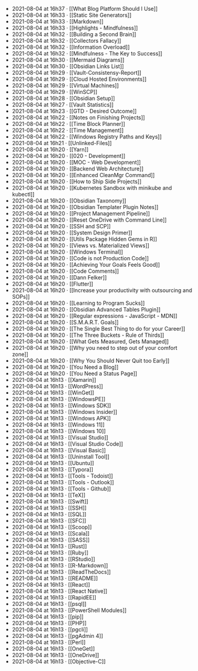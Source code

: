 - 2021-08-04 at 16h37 · [[What Blog Platform Should I Use]]
- 2021-08-04 at 16h33 · [[Static Site Generators]]
- 2021-08-04 at 16h33 · [[Markdown]]
- 2021-08-04 at 16h33 · [[Highlights - Mindfulness]]
- 2021-08-04 at 16h32 · [[Building a Second Brain]]
- 2021-08-04 at 16h32 · [[Collectors Fallacy]]
- 2021-08-04 at 16h32 · [[Information Overload]]
- 2021-08-04 at 16h32 · [[Mindfulness - The Key to Success]]
- 2021-08-04 at 16h30 · [[Mermaid Diagrams]]
- 2021-08-04 at 16h30 · [[Obsidian Links List]]
- 2021-08-04 at 16h29 · [[Vault-Consistensy-Report]]
- 2021-08-04 at 16h29 · [[Cloud Hosted Environments]]
- 2021-08-04 at 16h29 · [[Virtual Machines]]
- 2021-08-04 at 16h29 · [[WinSCP]]
- 2021-08-04 at 16h28 · [[Obsidian Setup]]
- 2021-08-04 at 16h27 · [[Vault Statistics]]
- 2021-08-04 at 16h23 · [[GTD - Desired Outcome]]
- 2021-08-04 at 16h22 · [[Notes on Finishing Projects]]
- 2021-08-04 at 16h22 · [[Time Block Planner]]
- 2021-08-04 at 16h22 · [[Time Management]]
- 2021-08-04 at 16h22 · [[Windows Registry Paths and Keys]]
- 2021-08-04 at 16h21 · [[Unlinked-Files]]
- 2021-08-04 at 16h20 · [[Yarn]]
- 2021-08-04 at 16h20 · [[020 - Development]]
- 2021-08-04 at 16h20 · [[MOC - Web Development]]
- 2021-08-04 at 16h20 · [[Backend Web Architecture]]
- 2021-08-04 at 16h20 · [[Enhanced CleanMgr Command]]
- 2021-08-04 at 16h20 · [[How to Ship Side Projects]]
- 2021-08-04 at 16h20 · [[Kubernetes Sandbox with minikube and kubectl]]
- 2021-08-04 at 16h20 · [[Obsidian Taxonomy]]
- 2021-08-04 at 16h20 · [[Obsidian Templater Plugin Notes]]
- 2021-08-04 at 16h20 · [[Project Management Pipeline]]
- 2021-08-04 at 16h20 · [[Reset OneDrive with Command Line]]
- 2021-08-04 at 16h20 · [[SSH and SCP]]
- 2021-08-04 at 16h20 · [[System Design Primer]]
- 2021-08-04 at 16h20 · [[Utils Package Hidden Gems in R]]
- 2021-08-04 at 16h20 · [[Views vs. Materialized Views]]
- 2021-08-04 at 16h20 · [[Windows Terminal]]
- 2021-08-04 at 16h20 · [[Code is not Production Code]]
- 2021-08-04 at 16h20 · [[Achieving Your Goals Feels Good]]
- 2021-08-04 at 16h20 · [[Code Comments]]
- 2021-08-04 at 16h20 · [[Dann Felker]]
- 2021-08-04 at 16h20 · [[Flutter]]
- 2021-08-04 at 16h20 · [[Increase your productivity with outsourcing and SOPs]]
- 2021-08-04 at 16h20 · [[Learning to Program Sucks]]
- 2021-08-04 at 16h20 · [[Obsidian Advanced Tables Plugin]]
- 2021-08-04 at 16h20 · [[Regular expressions - JavaScript - MDN]]
- 2021-08-04 at 16h20 · [[S.M.A.R.T. Goals]]
- 2021-08-04 at 16h20 · [[The Single Best Thing to do for your Career]]
- 2021-08-04 at 16h20 · [[The Three Buckets - Rule of Thirds]]
- 2021-08-04 at 16h20 · [[What Gets Measured, Gets Managed]]
- 2021-08-04 at 16h20 · [[Why you need to step out of your comfort zone]]
- 2021-08-04 at 16h20 · [[Why You Should Never Quit too Early]]
- 2021-08-04 at 16h20 · [[You Need a Blog]]
- 2021-08-04 at 16h20 · [[You Need a Status Page]]
- 2021-08-04 at 16h13 · [[Xamarin]]
- 2021-08-04 at 16h13 · [[WordPress]]
- 2021-08-04 at 16h13 · [[WinGet]]
- 2021-08-04 at 16h13 · [[WindowsPE]]
- 2021-08-04 at 16h13 · [[Windows SDK]]
- 2021-08-04 at 16h13 · [[Windows Insider]]
- 2021-08-04 at 16h13 · [[Windows APK]]
- 2021-08-04 at 16h13 · [[Windows 11]]
- 2021-08-04 at 16h13 · [[Windows 10]]
- 2021-08-04 at 16h13 · [[Visual Studio]]
- 2021-08-04 at 16h13 · [[Visual Studio Code]]
- 2021-08-04 at 16h13 · [[Visual Basic]]
- 2021-08-04 at 16h13 · [[Uninstall Tool]]
- 2021-08-04 at 16h13 · [[Ubuntu]]
- 2021-08-04 at 16h13 · [[Typora]]
- 2021-08-04 at 16h13 · [[Tools - Todoist]]
- 2021-08-04 at 16h13 · [[Tools - Outlook]]
- 2021-08-04 at 16h13 · [[Tools - Github]]
- 2021-08-04 at 16h13 · [[TeX]]
- 2021-08-04 at 16h13 · [[Swift]]
- 2021-08-04 at 16h13 · [[SSH]]
- 2021-08-04 at 16h13 · [[SQL]]
- 2021-08-04 at 16h13 · [[SFC]]
- 2021-08-04 at 16h13 · [[Scoop]]
- 2021-08-04 at 16h13 · [[Scala]]
- 2021-08-04 at 16h13 · [[SASS]]
- 2021-08-04 at 16h13 · [[Rust]]
- 2021-08-04 at 16h13 · [[Ruby]]
- 2021-08-04 at 16h13 · [[RStudio]]
- 2021-08-04 at 16h13 · [[R-Markdown]]
- 2021-08-04 at 16h13 · [[ReadTheDocs]]
- 2021-08-04 at 16h13 · [[README]]
- 2021-08-04 at 16h13 · [[React]]
- 2021-08-04 at 16h13 · [[React Native]]
- 2021-08-04 at 16h13 · [[RapidEE]]
- 2021-08-04 at 16h13 · [[psql]]
- 2021-08-04 at 16h13 · [[PowerShell Modules]]
- 2021-08-04 at 16h13 · [[pip]]
- 2021-08-04 at 16h13 · [[PHP]]
- 2021-08-04 at 16h13 · [[pgcli]]
- 2021-08-04 at 16h13 · [[pgAdmin 4]]
- 2021-08-04 at 16h13 · [[Perl]]
- 2021-08-04 at 16h13 · [[OneGet]]
- 2021-08-04 at 16h13 · [[OneDrive]]
- 2021-08-04 at 16h13 · [[Objective-C]]
